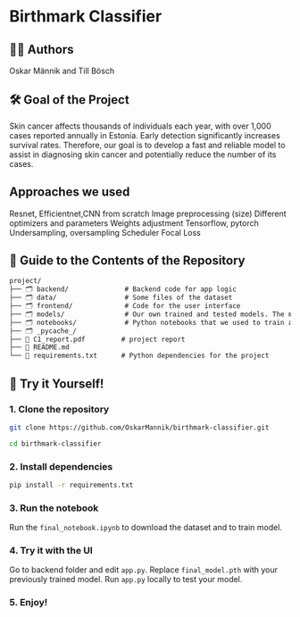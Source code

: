 # **Birthmark Classifier**

## 👩‍💻 **Authors**
Oskar Männik and Till Bösch

## 🛠️ **Goal of the Project**
Skin cancer affects thousands of individuals each year, with over 1,000 cases reported annually in Estonia. Early detection significantly increases survival rates. Therefore, our goal is to develop a fast and reliable model to assist in diagnosing skin cancer and potentially reduce the number of its cases.

## **Approaches we used**

Resnet, Efficientnet,CNN from scratch
Image preprocessing (size)
Different optimizers and parameters
Weights adjustment
Tensorflow, pytorch
Undersampling, oversampling
Scheduler
Focal Loss



## 📂 **Guide to the Contents of the Repository**
```markdown
project/
├── 🗂️ backend/              # Backend code for app logic
├── 🗂️ data/                 # Some files of the dataset
├── 🗂️ frontend/             # Code for the user interface
├── 🗂️ models/               # Our own trained and tested models. The main one is final_model.pth
├── 🗂️ notebooks/            # Python notebooks that we used to train and test our models
├── 🗂️ _pycache_/            
├── 📄 C1_report.pdf         # project report
├── 📄 README.md             
└── 📄 requirements.txt      # Python dependencies for the project
```

## 🚀 **Try it Yourself!**

### 1. Clone the repository

```bash
git clone https://github.com/OskarMannik/birthmark-classifier.git
```
```bash
cd birthmark-classifier
```

### 2. Install dependencies
```bash
pip install -r requirements.txt
```
### 3. Run the notebook

Run the ```final_notebook.ipynb``` to download the dataset and to train model.

### 4. Try it with the UI

Go to backend folder and edit ```app.py```. Replace ```final_model.pth``` with your previously trained model. Run ```app.py``` locally to test your model.

### 5. Enjoy!









